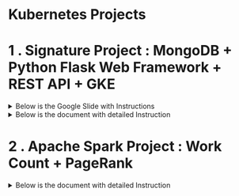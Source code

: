 
# Kubernetes Projects

# 1 . Signature Project : MongoDB + Python Flask Web Framework + REST API + GKE

<details>
<summary>Below is the Google Slide with Instructions</summary>
<a href="https://docs.google.com/presentation/d/1L_xvQDlioCY-XgoFilKNnvpnN8ZRxzgDArRJU3icTa0/present?usp=sharing"> Google Slide</a>
</details>

<details>
<summary>Below is the document with detailed Instruction</summary>
<a href="https://github.com/shoumyasingh/Cloud-Computing-Infrastructure/blob/main/kubernetes_Signature_Project/CS571_Signature_Project_Shoumya_Singh.pdf"> Document</a>
</details>


# 2 . Apache Spark Project : Work Count + PageRank

<details>
<summary>Below is the document with detailed Instruction</summary>
<a href="https://github.com/shoumyasingh/Cloud-Computing-Infrastructure/blob/main/Spark%20Project_wordcount_pagerank/CS571_Wordcount_Pagerank_Project_Shoumya_Singh.pdf
"> Document</a>
</details>
